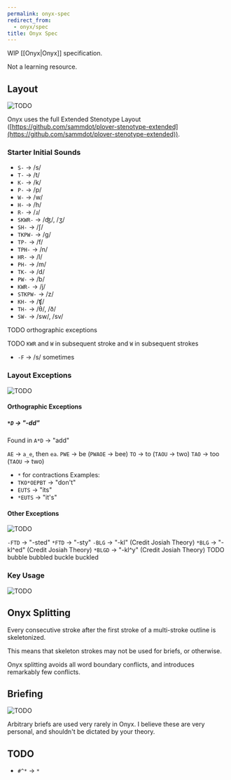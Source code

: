 ```yaml
---
permalink: onyx-spec
redirect_from:
  - onyx/spec
title: Onyx Spec
---
```

WIP [[Onyx|Onyx]] specification.

Not a learning resource.

## Layout
![TODO](https://img.shields.io/badge/TODO-orange?style=flat)

Onyx uses the full Extended Stenotype Layout ([https://github.com/sammdot/plover-stenotype-extended](https://github.com/sammdot/plover-stenotype-extended)).

### Starter Initial Sounds

- `S-` → /s/
- `T-` → /t/
- `K-` → /k/
- `P-` → /p/
- `W-` → /w/
- `H-` → /h/
- `R-` → /ɹ/
- `SKWR-` → /ʤ/, /ʒ/
- `SH-` → /ʃ/
- `TKPW-` → /ɡ/
- `TP-` → /f/
- `TPH-` → /n/
- `HR-` → /l/
- `PH-` → /m/
- `TK-` → /d/
- `PW-` → /b/
- `KWR-` → /j/
- `STKPW-` → /z/
- `KH-` → /ʧ/
- `TH-` → /θ/, /ð/
- `SW-` → /sw/, /sv/

TODO orthographic exceptions

TODO `KWR` and `W` in subsequent stroke and `W` in subsequent strokes

- `-F` -> /s/ sometimes

### Layout Exceptions
![TODO](https://img.shields.io/badge/TODO-orange?style=flat)

#### Orthographic Exceptions

##### `*D` -> "-dd"

Found in `A*D` -> "add"

`AE` -> `a_e`, then `ea`.
`PWE` -> be (`PWAOE` -> bee)
`TO` -> to (`TAOU` -> two)
`TAO` -> too (`TAOU` -> two)

- `*` for contractions
Examples:
 - `TKO*OEPBT` -> "don't"
 - `EUTS` -> "its"
 - `*EUTS` -> "it's"

#### Other Exceptions
![TODO](https://img.shields.io/badge/TODO-orange?style=flat)

`-FTD` -> "-sted"
`*FTD` -> "-sty"
`-BLG` -> "-kl" (Credit Josiah Theory)
`*BLG` -> "-kl^ed" (Credit Josiah Theory)
`*BLGD` -> "-kl^y" (Credit Josiah Theory)
TODO bubble bubbled buckle buckled


### Key Usage
![TODO](https://img.shields.io/badge/TODO-orange?style=flat)

## Onyx Splitting

Every consecutive stroke after the first stroke of a multi-stroke outline is skeletonized.

This means that skeleton strokes may not be used for briefs, or otherwise.

Onyx splitting avoids all word boundary conflicts, and introduces remarkably few conflicts.

## Briefing
![TODO](https://img.shields.io/badge/TODO-orange?style=flat)

Arbitrary briefs are used very rarely in Onyx. I believe these are very personal, and shouldn't be dictated by your theory.

## TODO

- `#^*` -> `*`
